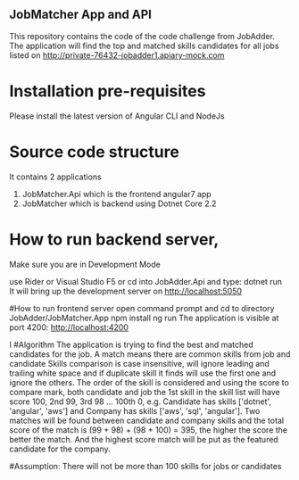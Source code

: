 
## JobMatcher App and API

This repository contains the code of the code challenge from JobAdder.
The application will find the top and matched skills candidates for all jobs listed on 
http://private-76432-jobadder1.apiary-mock.com
 

# Installation pre-requisites
Please install the latest version of Angular CLI and NodeJs

# Source code structure
It contains 2 applications
 1. JobMatcher.Api which is the frontend angular7 app 
 2. JobMatcher which is backend using Dotnet Core 2.2 

 
# How to run backend server, 
Make sure you are in Development Mode

use Rider or Visual Studio F5 
or cd into JobAdder.Api and type:
    dotnet run     
It will bring up the development server on [http://localhost:5050](http://localhost:5050)

#How to run frontend server
open command prompt and cd to directory JobAdder/JobMatcher.App
npm install
ng run
The application is visible at port 4200: [http://localhost:4200](http://localhost:4200)

I
#Algorithm
The application is trying to find the best and matched candidates for the job.
A match means there are common skills from job and candidate
Skills comparison is case insensitive, will ignore leading and trailing white space
and if duplicate skill it finds will use the first one and ignore the others.
The order of the skill is considered and using the score to compare mark,
both candidate and job the 1st skill in the skill list will have score 100, 2nd
99, 3rd 98 ... 100th 0, e.g.  Candidate has skills ['dotnet', 'angular', 'aws']
and Company has skills ['aws', 'sql', 'angular']. Two matches will be found between candidate and company skills and the total score of the match is (99 + 98) + (98 + 100) = 395, the higher the score the better the match. And the highest
score match will be put as the featured candidate for the company.

#Assumption:
There will not be more than 100 skills for jobs or candidates
